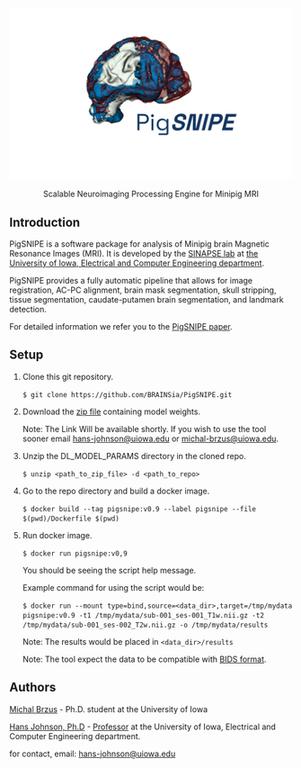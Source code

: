 ![](/pigsnipe_logo.png)

<div align="center">
  <p align="center">Scalable Neuroimaging Processing Engine for Minipig MRI</p>
</div>

## Introduction

PigSNIPE is a software package for analysis of Minipig brain Magnetic Resonance Images (MRI). It is developed by the [SINAPSE lab](https://medicine.uiowa.edu/psychiatry/sinapse) at 
[the University of Iowa, Electrical and Computer Engineering department](https://ece.engineering.uiowa.edu/).

PigSNIPE provides a fully automatic pipeline that allows for image registration, AC-PC alignment, brain mask segmentation, skull stripping, tissue segmentation, caudate-putamen brain segmentation, and landmark detection.

For detailed information we refer you to the [PigSNIPE paper](https://www.mdpi.com/1999-4893/16/2/116).

## Setup

1. Clone this git repository.

    `$ git clone https://github.com/BRAINSia/PigSNIPE.git`

2. Download the [zip file](https://iowa.sharepoint.com/:u:/r/sites/SINAPSELAB/Shared%20Documents/PigSNIPE/DL_MODEL_PARAMS.zip?csf=1&web=1&e=8y0BX4) containing model weights. 
  
    Note: The Link Will be available shortly. If you wish to use the tool sooner email hans-johnson@uiowa.edu or michal-brzus@uiowa.edu.

3. Unzip the DL_MODEL_PARAMS directory in the cloned repo.

    `$ unzip <path_to_zip_file> -d <path_to_repo> `

4. Go to the repo directory and build a docker image.

    `$ docker build --tag pigsnipe:v0.9 --label pigsnipe --file $(pwd)/Dockerfile $(pwd)`

5. Run docker image.

    `$ docker run pigsnipe:v0,9`
   
   You should be seeing the script help message.
   
   Example command for using the script would be:
   
    `$ docker run --mount type=bind,source=<data_dir>,target=/tmp/mydata pigsnipe:v0.9 -t1 /tmp/mydata/sub-001_ses-001_T1w.nii.gz -t2 /tmp/mydata/sub-001_ses-002_T2w.nii.gz -o /tmp/mydata/results`
    
    Note: The results would be placed in `<data_dir>/results`
    
    Note: The tool expect the data to be compatible with [BIDS format](https://bids.neuroimaging.io/). 

## Authors

[Michal Brzus](https://github.com/mbrzus) - Ph.D. student at the University of Iowa

[Hans Johnson, Ph.D](https://github.com/hjmjohnson) - [Professor](https://engineering.uiowa.edu/people/hans-johnson) at the University of Iowa, Electrical and Computer Engineering department.

for contact, email: hans-johnson@uiowa.edu
